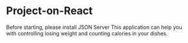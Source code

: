 # Project-on-React
 Before starting, please install JSON Server
 This application can help you with controlling losing weight and counting calories in your dishes.


